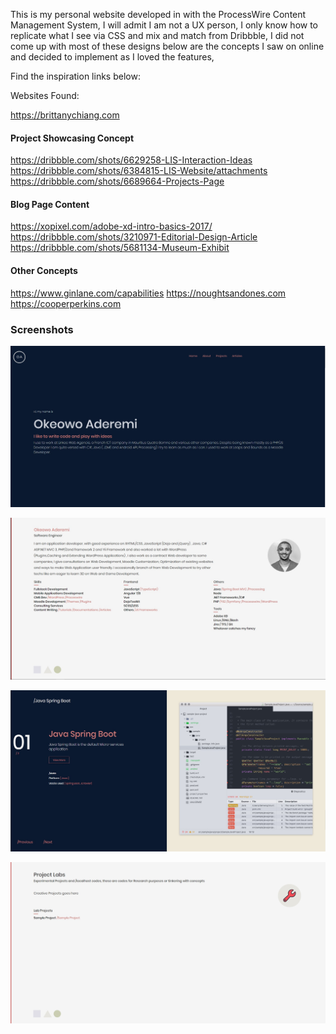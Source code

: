 This is my personal website developed in with the ProcessWire Content Management System, I will admit I am not a UX person, I only know how to replicate what I see via CSS and mix and match from Dribbble, I did not come up with most of these designs below are the concepts I saw on online and decided to implement as I loved the features, 

Find the inspiration links below:

Websites Found:

https://brittanychiang.com


#### Project Showcasing Concept
https://dribbble.com/shots/6629258-LIS-Interaction-Ideas
https://dribbble.com/shots/6384815-LIS-Website/attachments
https://dribbble.com/shots/6689664-Projects-Page

#### Blog Page Content
https://xopixel.com/adobe-xd-intro-basics-2017/
https://dribbble.com/shots/3210971-Editorial-Design-Article
https://dribbble.com/shots/5681134-Museum-Exhibit

#### Other Concepts
https://www.ginlane.com/capabilities
https://noughtsandones.com
https://cooperperkins.com


### Screenshots

![Homepage](https://github.com/dojoVader/PersonalWebsiteV2ProcessWire/blob/master/screenshots/Home.jpg?raw=true "Homepage")

![About](https://github.com/dojoVader/PersonalWebsiteV2ProcessWire/blob/master/screenshots/About.jpg?raw=true "About")

![Projects](https://github.com/dojoVader/PersonalWebsiteV2ProcessWire/blob/master/screenshots/Projects.jpg?raw=true "Projects")

![Codes](https://github.com/dojoVader/PersonalWebsiteV2ProcessWire/blob/master/screenshots/Codes.jpg?raw=true "Lab Codes")